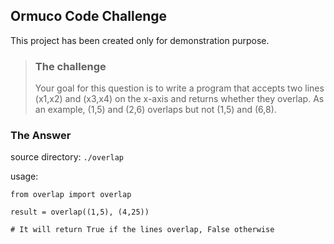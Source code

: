 ## Ormuco Code Challenge

This project has been created only for demonstration purpose.
>
> ### The challenge
>
> Your goal for this question is to write a program that accepts two lines (x1,x2) and (x3,x4) on the x-axis and returns whether they overlap. As an example, (1,5) and (2,6) overlaps but not (1,5) and (6,8).
>

### The Answer

source directory: `./overlap`

usage: 
```
from overlap import overlap

result = overlap((1,5), (4,25))

# It will return True if the lines overlap, False otherwise
```

